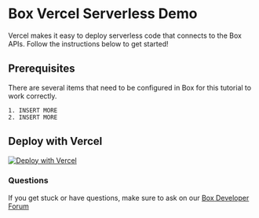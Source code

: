 # Box Vercel Serverless Demo
Vercel makes it easy to deploy serverless code that connects to the Box APIs. Follow the instructions below to get started!

## Prerequisites
There are several items that need to be configured in Box for this tutorial to work correctly. 

    1. INSERT MORE
    2. INSERT MORE


## Deploy with Vercel

[![Deploy with Vercel](https://vercel.com/button)](https://vercel.com/new/clone?repository-url=https://github.com/Smartoneinok/box-vercel-serverless-demo&env=clientID,clientSecret,enterpriseID,primaryKey,secondaryKey,filerequestID)

### Questions
If you get stuck or have questions, make sure to ask on our [Box Developer Forum](https://support.box.com/hc/en-us/community/topics/360001932973-Platform-and-Developer-Forum)